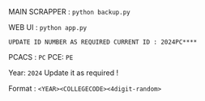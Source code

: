 MAIN SCRAPPER :
  ```python backup.py```

WEB UI :
  ```python app.py```

`UPDATE ID NUMBER AS REQUIRED CURRENT ID : 2024PC****`
<br>

PCACS : `PC`
PCE: `PE`

Year: `2024` Update it as required !

Format : `<YEAR><COLLEGECODE><4digit-random>`
